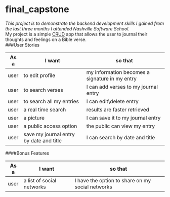 # final_capstone
*This project is to demonstrate the backend development skills I gained from the last three months I attended Nashville Software School.*<br>
My project is a simple [CRUD](https://en.wikipedia.org/wiki/Create,_read,_update_and_delete) app that allows the user to journal their thoughts and feelings on a Bible verse.<br>
###User Stories


**As a**  |             **I want**                  |            **so that**
--------- |             ---------                   |             ---------
user      | to edit profile                         | my information becomes a signature in my entry
user      | to search verses                        | I can add verses to my journal entry
user      | to search all my entries                | I can edit\delete entry
user      | a real time search                      | results are faster retrieved   
user      | a picture                               | I can save it to my journal entry
user      | a public access option                  | the public can view my entry
user      | save my journal entry by date and title | I can search by date and title

####Bonus Features

**As a**  |             **I want**                  |            **so that**
--------- |             ---------                   |             ---------
user      | a list of social networks               | I have the option to share on my social networks
